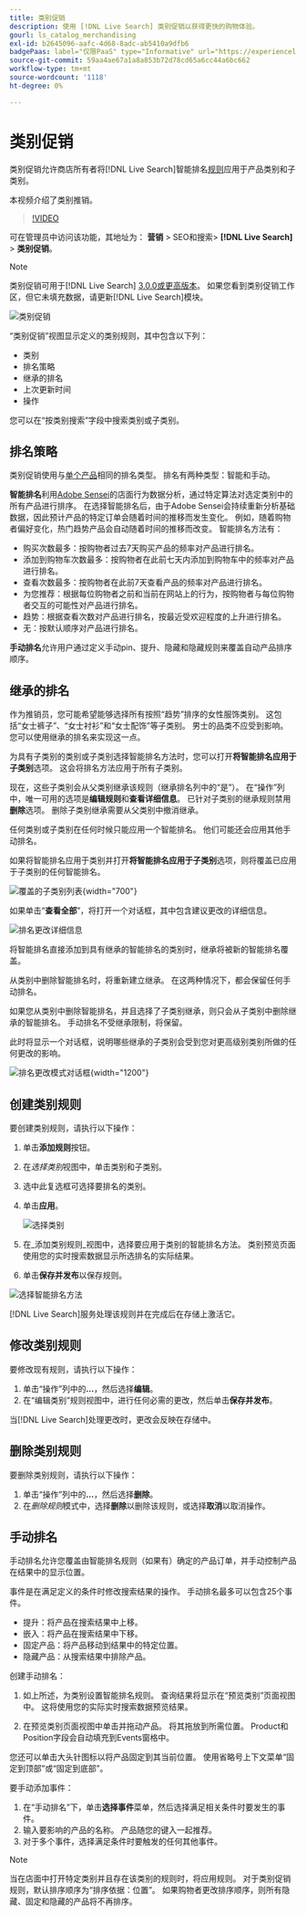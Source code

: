 ```yaml
---
title: 类别促销
description: 使用 [!DNL Live Search] 类别促销以获得更快的购物体验。
gourl: ls_catalog_merchandising
exl-id: b2645096-aafc-4d68-8adc-ab5410a9dfb6
badgePaas: label="仅限PaaS" type="Informative" url="https://experienceleague.adobe.com/zh-hans/docs/commerce/user-guides/product-solutions" tooltip="仅适用于云项目(Adobe管理的PaaS基础架构)和内部部署项目上的Adobe Commerce 。"
source-git-commit: 59aa4ae67a1a8a853b72d78cd65a6cc44a6bc662
workflow-type: tm+mt
source-wordcount: '1118'
ht-degree: 0%

---
```


# 类别促销

类别促销允许商店所有者将[!DNL Live Search]智能排名[规则](rules.md)应用于产品类别和子类别。

本视频介绍了类别推销。

>[!VIDEO](https://video.tv.adobe.com/v/3424617)

可在管理员中访问该功能，其地址为： **营销** > SEO和搜索> **[!DNL Live Search]** > **类别促销**。

>[!NOTE]
>
>类别促销可用于[!DNL Live Search] [3.0.0或更高版本](release-notes.md)。 如果您看到类别促销工作区，但它未填充数据，请更新[!DNL Live Search]模块。

![类别促销](assets/category_workspace.png)

“类别促销”视图显示定义的类别规则，其中包含以下列：

* 类别
* 排名策略
* 继承的排名
* 上次更新时间
* 操作

您可以在“按类别搜索”字段中搜索类别或子类别。

## 排名策略

类别促销使用与[单个产品](rules-workspace.md)相同的排名类型。
排名有两种类型：智能和手动。

**智能排名**&#x200B;利用[Adobe Sensei](https://www.adobe.com/sensei.html)的店面行为数据分析，通过特定算法对选定类别中的所有产品进行排序。 在选择智能排名后，由于Adobe Sensei会持续重新分析基础数据，因此预计产品的特定订单会随着时间的推移而发生变化。 例如，随着购物者偏好变化，热门趋势产品会自动随着时间的推移而改变。
智能排名方法有：

* 购买次数最多：按购物者过去7天购买产品的频率对产品进行排名。
* 添加到购物车次数最多：按购物者在此前七天内添加到购物车中的频率对产品进行排名。
* 查看次数最多：按购物者在此前7天查看产品的频率对产品进行排名。
* 为您推荐：根据每位购物者之前和当前在网站上的行为，按购物者与每位购物者交互的可能性对产品进行排名。
* 趋势：根据查看次数对产品进行排名，按最近受欢迎程度的上升进行排名。
* 无：按默认顺序对产品进行排名。

**手动排名**&#x200B;允许用户通过定义手动pin、提升、隐藏和隐藏规则来覆盖自动产品排序顺序。

## 继承的排名

作为推销员，您可能希望能够选择所有按照“趋势”排序的女性服饰类别。 这包括“女士裤子”、“女士衬衫”和“女士配饰”等子类别。 男士的品类不应受到影响。 您可以使用继承的排名来实现这一点。

为具有子类别的类别或子类别选择智能排名方法时，您可以打开&#x200B;**将智能排名应用于子类别**&#x200B;选项。 这会将排名方法应用于所有子类别。

现在，这些子类别会从父类别继承该规则（继承排名列中的“是”）。 在“操作”列中，唯一可用的选项是&#x200B;**编辑规则**&#x200B;和&#x200B;**查看详细信息**。 已针对子类别的继承规则禁用&#x200B;**删除**&#x200B;选项。 删除子类别继承需要从父类别中撤消继承。

任何类别或子类别在任何时候只能应用一个智能排名。 他们可能还会应用其他手动排名。

如果将智能排名应用于类别并打开&#x200B;**将智能排名应用于子类别**&#x200B;选项，则将覆盖已应用于子类别的任何智能排名。

![覆盖的子类别列表](assets/category_overwite_subs.png){width="700"}

如果单击“**查看全部**”，将打开一个对话框，其中包含建议更改的详细信息。

![排名更改详细信息](assets/category_overwrite.png)

将智能排名直接添加到具有继承的智能排名的类别时，继承将被新的智能排名覆盖。

从类别中删除智能排名时，将重新建立继承。
在这两种情况下，都会保留任何手动排名。

如果您从类别中删除智能排名，并且选择了子类别继承，则只会从子类别中删除继承的智能排名。 手动排名不受继承限制，将保留。

此时将显示一个对话框，说明哪些继承的子类别会受到您对更高级别类别所做的任何更改的影响。

![排名更改模式对话框](assets/category_overwrite_modal.png){width="1200"}

## 创建类别规则

要创建类别规则，请执行以下操作：

1. 单击&#x200B;**添加规则**&#x200B;按钮。
1. 在&#x200B;_选择类别_&#x200B;视图中，单击类别和子类别。
1. 选中此复选框可选择要排名的类别。
1. 单击&#x200B;**应用**。

   ![选择类别](assets/category_select.png)

1. 在&#x200B;_添加类别规则_视图中，选择要应用于类别的智能排名方法。
类别预览页面使用您的实时搜索数据显示所选排名的实际结果。
1. 单击&#x200B;**保存并发布**&#x200B;以保存规则。

![选择智能排名方法](assets/category_ranking.png)

[!DNL Live Search]服务处理该规则并在完成后在存储上激活它。

## 修改类别规则

要修改现有规则，请执行以下操作：

1. 单击“操作”列中的&#x200B;**...**，然后选择&#x200B;**编辑**。
1. 在“编辑类别”规则视图中，进行任何必需的更改，然后单击&#x200B;**保存并发布**。

当[!DNL Live Search]处理更改时，更改会反映在存储中。

## 删除类别规则

要删除类别规则，请执行以下操作：

1. 单击“操作”列中的&#x200B;**...**，然后选择&#x200B;**删除**。
1. 在&#x200B;_删除规则_&#x200B;模式中，选择&#x200B;**删除**&#x200B;以删除该规则，或选择&#x200B;**取消**&#x200B;以取消操作。

## 手动排名

手动排名允许您覆盖由智能排名规则（如果有）确定的产品订单，并手动控制产品在结果中的显示位置。

事件是在满足定义的条件时修改搜索结果的操作。 手动排名最多可以包含25个事件。

* 提升：将产品在搜索结果中上移。
* 嵌入：将产品在搜索结果中下移。
* 固定产品：将产品移动到结果中的特定位置。
* 隐藏产品：从搜索结果中排除产品。

创建手动排名：

1. 如上所述，为类别设置智能排名规则。 查询结果将显示在“预览类别”页面视图中。 这将使用您的实际实时搜索数据预览结果。

1. 在预览类别页面视图中单击并拖动产品。 将其拖放到所需位置。 Product和Position字段会自动填充到Events窗格中。

您还可以单击大头针图标以将产品固定到其当前位置。 使用省略号上下文菜单“固定到顶部”或“固定到底部”。

要手动添加事件：

1. 在“手动排名”下，单击&#x200B;**选择事件**&#x200B;菜单，然后选择满足相关条件时要发生的事件。
1. 输入要影响的产品的名称。 产品随您的键入一起推荐。
1. 对于多个事件，选择满足条件时要触发的任何其他事件。

>[!NOTE]
>
>当在店面中打开特定类别并且存在该类别的规则时，将应用规则。 对于类别促销规则，默认排序顺序为“排序依据：位置”。 如果购物者更改排序顺序，则所有隐藏、固定和隐藏的产品将不再排序。
